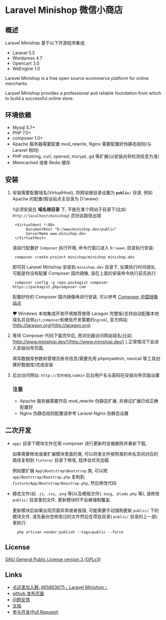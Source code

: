 # Laravel Minishop 微信小商店

## 概述

Laravel Minishop 基于以下开源程序集成:

* Laravel 5.5
* Wordpress 4.7
* Opencart 3.0
* WeEngine 1.0

Laravel Minishop is a free open source ecommerce platform for online merchants. 

Laravel Minishop provides a professional and reliable foundation from which to build a successful online store.

## 环境依赖

* Mysql 5.7+
* PHP 7.0+
* composer 1.0+
* Apache 服务器需要配置 mod_rewrite, Nginx 需要配置好伪静态规则(与 Laravel 相同)
* PHP mbstring, curl, openssl, mcrypt, gd 等扩展(以安装向导检测信息为准)
* Memcached 或者 Redis 缓存

## 安装


1. 安装需要配置域名(VirtualHost), 将网站根目录设置为 **`public/`** 目录, 例如 Apache 的配置(假设站点主目录为 D:\www\):

    ‼️必须安装在 **域名根目录** 下, 不能在某个网站子目录下(比如: `http://localhost/minishop`) 否则会路径出错

        <VirtualHost *:80>
             DocumentRoot "D:/www/minishop.dev/public"
             ServerName www.minishop.dev
        </VirtualHost>

    请自行配置好 `Composer` 执行环境, 命令行窗口进入 `D:\www\` 目录执行安装:

        composer create-project minishop/minishop minishop.dev
    
    即可将 Laravel Minishop 安装到 `minishop.dev` 目录下, 如果执行时间很长, 可能是你没有配置 Composer 国内镜像, 请在上面的安装命令执行前先执行

        composer config -g repo.packagist composer https://packagist.phpcomposer.com

    配置好你的 Composer 国内镜像再进行安装, 可以参考 [Composer 中国镜像站点](http://www.phpcomposer.com)
    
    ❤️ Windows 本地集成开发环境推荐使用 Laragon 完整版(支持自动配置本地域名并自带`git`,`composer`和微信开发需要的`ngrok`), 官方网站: [http://laragon.org](http://laragon.org)

2. 等待 Composer 代码下载完毕后, 用浏览器访问网站域名(比如: [http://www.minishop.dev/](http://www.minishop.dev/) ),正常情况下会进入安装向导页面,

    填写数据库参数和管理员账号信息(需要先用 phpmyadmin, navicat 等工具创建好数据库)完成安装
    
3. 后台访问网址: `http://您的域名/admin` 后台用户名与密码在安装向导页面设置

    ### 注意
    
    * Apache 服务器需要开启 mod_rewrite 伪静态扩展, 并保证扩展已经正确配置好
    * Nginx 伪静态规则配置请参考 Laravel Nginx 伪静态设置
    
## 二次开发

- `app/` 目录下模块文件在用 composer 进行更新时会被删除并重新下载, 

    如果需要修改或者扩展模块里面的类, 可以将类文件按照类的命名空间对应的路径复制到 `fixture/` 目录下修改, 程序会优先加载
    
    例如要扩展 `App\Bootstrap\Bootstrap` 类, 可以把 `app/Bootstrap/Boostrap.php` 复制到 `fixture/App/Bootstrap/Boostrap.php`, 然后修改代码
    
- 静态文件(如 `.js`, `.css`, `.png` 等)以及模板文件(`.twig`, `.blade.php` 等), 请修改 `public/` 目录里的文件, 更新模块时不会被强制覆盖

    更新模块后如果出现页面异常或者报错, 可能需要手动强制更新 `public/` 下的模块文件, 请先备份您修改过的文件然后在项目目录( `public/` 目录的上一层)里执行:
    
        php artisan vendor:publish --tags=public --force 
        

## License

[GNU General Public License version 3 (GPLv3)](https://github.com/opencart/opencart/blob/master/license.txt)

## Links

- [点这里加入群: 665863675﹝Laravel Minishop﹞](https://jq.qq.com/?_wv=1027&k=5qYJy7I)
- [github 发布页面](https://github.com/minishop/minishop)
- [问题反馈](https://github.com/minishop/minishop/issues)
- [文档](https://github.com/minishop/minishop/wiki)
- [参与开发(Pull Request)](https://github.com/minishop/minishop/pulls)


